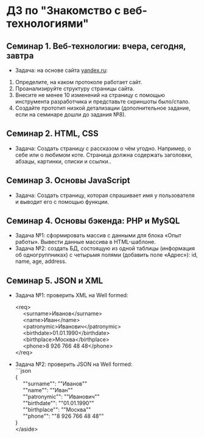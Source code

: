 # ДЗ по "Знакомство с веб-технологиями"

## Семинар 1. Веб-технологии: вчера, сегодня, завтра

- Задача: на основе сайта   [yandex.ru](https://yandex.ru/):  
  
1. Определите, на каком протоколе работает сайт.  
2. Проанализируйте структуру страницы сайта.  
3. Внесите не менее 10 изменений на страницу с помощью инструмента разработчика и представьте скриншоты было/стало.  
4. Создайте прототип низкой детализации (дополнительное задание, если на семинаре дошли до задания №8).  

## Семинар 2. HTML, CSS

- Задача: Создать страницу с рассказом о чём угодно. Например, о себе или о любимом коте. Страница должна содержать заголовки, абзацы, картинки, списки и ссылки..  

## Семинар 3. Основы JavaScript

- Задача: Создать страницу, которая спрашивает имя у пользователя и выводит его с помощью функции.  

## Семинар 4. Основы бэкенда: PHP и MySQL

- Задача №1: сформировать массив с данными для блока «Опыт работы».
Вывести данные массива в HTML-шаблоне.  
- Задача №2: создать БД, состоящую из одной таблицы (информация об одногруппниках) с четырьмя полями (добавить поле «Адрес»): id, name, age, address.  

## Семинар 5. JSON и XML

- Задача №1: проверить XML на Well formed:

    \<req>  
        &nbsp;&nbsp;&nbsp;&nbsp;&nbsp;\<surname>Иванов\</surname>  
        &nbsp;&nbsp;&nbsp;&nbsp;&nbsp;\<name>Иван\</name>  
        &nbsp;&nbsp;&nbsp;&nbsp;&nbsp;\<patronymic>Иванович\</patronymic>  
        &nbsp;&nbsp;&nbsp;&nbsp;&nbsp;\<birthdate>01.01.1990\</birthdate>  
        &nbsp;&nbsp;&nbsp;&nbsp;&nbsp;\<birthplace>Москва\</birthplace>    
        &nbsp;&nbsp;&nbsp;&nbsp;&nbsp;\<phone>8 926 766 48 48\</phone>    
    \</req>  
      
- Задача №2:  проверить JSON на Well formed:  
    \```json  
    {  
            &nbsp;&nbsp;&nbsp;&nbsp;&nbsp;""surname"": ""Иванов""  
            &nbsp;&nbsp;&nbsp;&nbsp;&nbsp;""name"": ""Иван""  
            &nbsp;&nbsp;&nbsp;&nbsp;&nbsp;""patronymic"": ""Иванович""  
            &nbsp;&nbsp;&nbsp;&nbsp;&nbsp;""birthdate"": ""01.01.1990""  
            &nbsp;&nbsp;&nbsp;&nbsp;&nbsp;""birthplace"": ""Москва""  
            &nbsp;&nbsp;&nbsp;&nbsp;&nbsp;""phone"": ""8 926 766 48 48""  
    }  
    \</aside>  